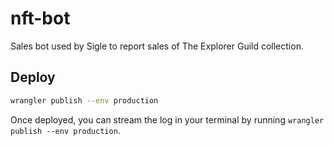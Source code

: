 # nft-bot

Sales bot used by Sigle to report sales of The Explorer Guild collection.

## Deploy

```sh
wrangler publish --env production
```

Once deployed, you can stream the log in your terminal by running `wrangler publish --env production`.
